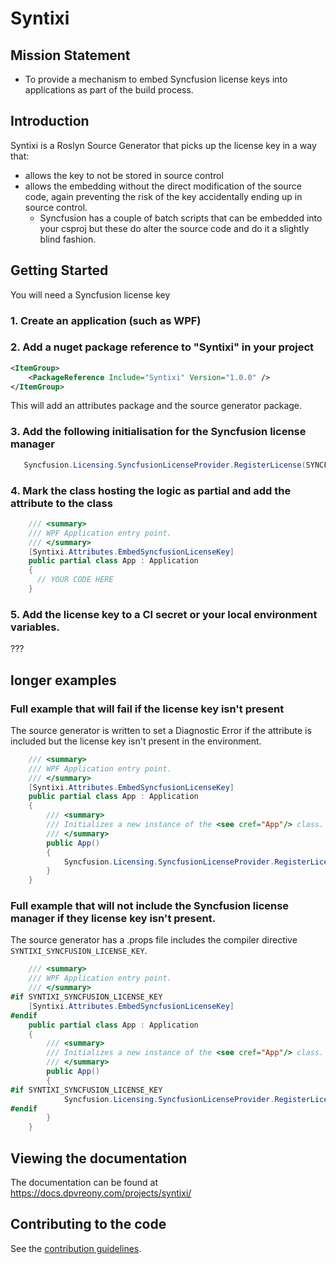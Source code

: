 # Syntixi

## Mission Statement

* To provide a mechanism to embed Syncfusion license keys into applications as part of the build process.

## Introduction

Syntixi is a Roslyn Source Generator that picks up the license key in a way that:
* allows the key to not be stored in source control
* allows the embedding without the direct modification of the source code, again preventing the risk of the key accidentally ending up in source control.
  * Syncfusion has a couple of batch scripts that can be embedded into your csproj but these do alter the source code and do it a slightly blind fashion.

## Getting Started

You will need a Syncfusion license key

### 1. Create an application (such as WPF)
### 2. Add a nuget package reference to "Syntixi" in your project

```xml
<ItemGroup>
    <PackageReference Include="Syntixi" Version="1.0.0" />
</ItemGroup>
```

This will add an attributes package and the source generator package.

### 3. Add the following initialisation for the Syncfusion license manager

```cs
   Syncfusion.Licensing.SyncfusionLicenseProvider.RegisterLicense(SYNCFUSION_LICENSE_KEY);
```

### 4. Mark the class hosting the logic as partial and add the attribute to the class

```cs
    /// <summary>
    /// WPF Application entry point.
    /// </summary>
    [Syntixi.Attributes.EmbedSyncfusionLicenseKey]
    public partial class App : Application
    {
      // YOUR CODE HERE
    }
```

### 5. Add the license key to a CI secret or your local environment variables.

???

## longer examples

### Full example that will fail if the license key isn't present

The source generator is written to set a Diagnostic Error if the attribute is included but the license key isn't present in the environment.

```cs
    /// <summary>
    /// WPF Application entry point.
    /// </summary>
    [Syntixi.Attributes.EmbedSyncfusionLicenseKey]
    public partial class App : Application
    {
        /// <summary>
        /// Initializes a new instance of the <see cref="App"/> class.
        /// </summary>
        public App()
        {
            Syncfusion.Licensing.SyncfusionLicenseProvider.RegisterLicense(SYNCFUSION_LICENSE_KEY);
        }
    }
```

### Full example that will not include the Syncfusion license manager if they license key isn't present.

The source generator has a .props file includes the compiler directive `SYNTIXI_SYNCFUSION_LICENSE_KEY`.

```cs
    /// <summary>
    /// WPF Application entry point.
    /// </summary>
#if SYNTIXI_SYNCFUSION_LICENSE_KEY
    [Syntixi.Attributes.EmbedSyncfusionLicenseKey]
#endif
    public partial class App : Application
    {
        /// <summary>
        /// Initializes a new instance of the <see cref="App"/> class.
        /// </summary>
        public App()
        {
#if SYNTIXI_SYNCFUSION_LICENSE_KEY
            Syncfusion.Licensing.SyncfusionLicenseProvider.RegisterLicense(SYNCFUSION_LICENSE_KEY);
#endif
        }
    }
```

## Viewing the documentation

The documentation can be found at https://docs.dpvreony.com/projects/syntixi/

## Contributing to the code

See the [contribution guidelines](CONTRIBUTING.md).
